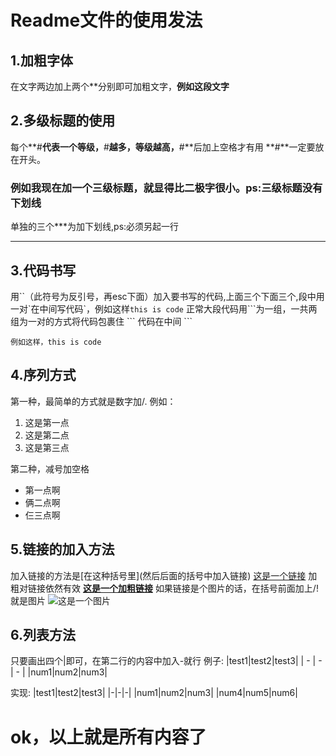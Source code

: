 # Readme文件的使用发法
## 1.加粗字体
在文字两边加上两个\*\*分别即可加粗文字，**例如这段文字**
## 2.多级标题的使用
每个**\#**代表一个等级，**\#**越多，等级越高，**\#**后加上空格才有用
**\#**一定要放在开头。
### 例如我现在加一个三级标题，就显得比二极字很小。ps:三级标题没有下划线
单独的三个\*\*\*为加下划线,ps:必须另起一行
***

## 3.代码书写
用\`\`（此符号为反引号，再esc下面）加入要书写的代码,上面三个下面三个,段中用一对\`在中间写代码\`，例如这样`this is code`
正常大段代码用\`\`\`为一组，一共两组为一对的方式将代码包裹住
\`\`\`
代码在中间
\`\`\`
```
例如这样，this is code

```
## 4.序列方式
第一种，最简单的方式就是数字加/.
例如：
1. 这是第一点
2. 这是第二点
3. 这是第三点

第二种，减号加空格 
- 第一点啊
- 俩二点啊
- 仨三点啊

## 5.链接的加入方法
加入链接的方法是\[在这种括号里\]\(然后后面的括号中加入链接\)
[这是一个链接](https://www.bilibili.com/video/BV1Y5411W7j4/?spm_id_from=333.337.search-card.all.click&vd_source=bb311f54a7671df0ea69db4afaf49631)
加粗对链接依然有效
**[这是一个加粗链接](https://www.bilibili.com/video/BV1Y5411W7j4/?spm_id_from=333.337.search-card.all.click&vd_source=bb311f54a7671df0ea69db4afaf49631)**
如果链接是个图片的话，在括号前面加上/!就是图片
![这是一个图片](https://t.mwm.moe/pc)

## 6.列表方法

只要画出四个\|即可，在第二行的内容中加入\-就行
例子\:
\|test1\|test2\|test3\|
\|    -       \|   -        \|    -       \|
 \|num1\|num2\|num3\|

实现\:
|test1|test2|test3|
|-|-|-|
|num1|num2|num3|
|num4|num5|num6|

# ok，以上就是所有内容了
